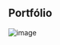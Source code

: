 ## Portfólio

![image](https://github.com/SaulSantos1/portfolioSaulSantos/assets/127917213/61c5d4dd-58ad-4299-a666-b9bd3ecb3381)
